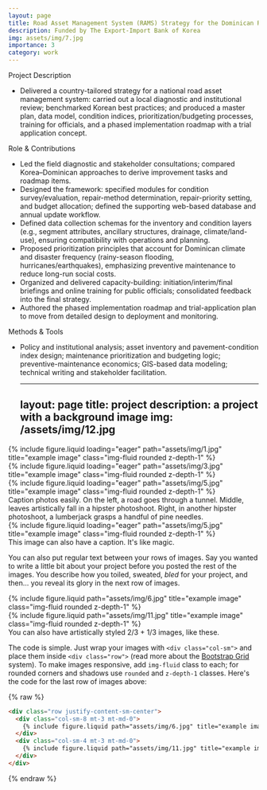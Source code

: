 ```yaml
---
layout: page
title: Road Asset Management System (RAMS) Strategy for the Dominican Republic
description: Funded by The Export-Import Bank of Korea
img: assets/img/7.jpg
importance: 3
category: work
---
```


Project Description 

- Delivered a country-tailored strategy for a national road asset management system: carried out a local diagnostic and institutional review; benchmarked Korean best practices; and produced a master plan, data model, condition indices, prioritization/budgeting processes, training for officials, and a phased implementation roadmap with a trial application concept.

Role & Contributions 

- Led the field diagnostic and stakeholder consultations; compared Korea–Dominican approaches to derive improvement tasks and roadmap items. 
- Designed the framework: specified modules for condition survey/evaluation, repair-method determination, repair-priority setting, and budget allocation; defined the supporting web-based database and annual update workflow. 
- Defined data collection schemas for the inventory and condition layers (e.g., segment attributes, ancillary structures, drainage, climate/land-use), ensuring compatibility with operations and planning. 
- Proposed prioritization principles that account for Dominican climate and disaster frequency (rainy-season flooding, hurricanes/earthquakes), emphasizing preventive maintenance to reduce long-run social costs. 
- Organized and delivered capacity-building: initiation/interim/final briefings and online training for public officials; consolidated feedback into the final strategy. 
- Authored the phased implementation roadmap and trial-application plan to move from detailed design to deployment and monitoring.

Methods & Tools 

- Policy and institutional analysis; asset inventory and pavement-condition index design; maintenance prioritization and budgeting logic; preventive-maintenance economics; GIS-based data modeling; technical writing and stakeholder facilitation.

    ---
    layout: page
    title: project
    description: a project with a background image
    img: /assets/img/12.jpg
    ---

<div class="row">
    <div class="col-sm mt-3 mt-md-0">
        {% include figure.liquid loading="eager" path="assets/img/1.jpg" title="example image" class="img-fluid rounded z-depth-1" %}
    </div>
    <div class="col-sm mt-3 mt-md-0">
        {% include figure.liquid loading="eager" path="assets/img/3.jpg" title="example image" class="img-fluid rounded z-depth-1" %}
    </div>
    <div class="col-sm mt-3 mt-md-0">
        {% include figure.liquid loading="eager" path="assets/img/5.jpg" title="example image" class="img-fluid rounded z-depth-1" %}
    </div>
</div>
<div class="caption">
    Caption photos easily. On the left, a road goes through a tunnel. Middle, leaves artistically fall in a hipster photoshoot. Right, in another hipster photoshoot, a lumberjack grasps a handful of pine needles.
</div>
<div class="row">
    <div class="col-sm mt-3 mt-md-0">
        {% include figure.liquid loading="eager" path="assets/img/5.jpg" title="example image" class="img-fluid rounded z-depth-1" %}
    </div>
</div>
<div class="caption">
    This image can also have a caption. It's like magic.
</div>

You can also put regular text between your rows of images.
Say you wanted to write a little bit about your project before you posted the rest of the images.
You describe how you toiled, sweated, _bled_ for your project, and then... you reveal its glory in the next row of images.

<div class="row justify-content-sm-center">
    <div class="col-sm-8 mt-3 mt-md-0">
        {% include figure.liquid path="assets/img/6.jpg" title="example image" class="img-fluid rounded z-depth-1" %}
    </div>
    <div class="col-sm-4 mt-3 mt-md-0">
        {% include figure.liquid path="assets/img/11.jpg" title="example image" class="img-fluid rounded z-depth-1" %}
    </div>
</div>
<div class="caption">
    You can also have artistically styled 2/3 + 1/3 images, like these.
</div>

The code is simple.
Just wrap your images with `<div class="col-sm">` and place them inside `<div class="row">` (read more about the <a href="https://getbootstrap.com/docs/4.4/layout/grid/">Bootstrap Grid</a> system).
To make images responsive, add `img-fluid` class to each; for rounded corners and shadows use `rounded` and `z-depth-1` classes.
Here's the code for the last row of images above:

{% raw %}

```html
<div class="row justify-content-sm-center">
  <div class="col-sm-8 mt-3 mt-md-0">
    {% include figure.liquid path="assets/img/6.jpg" title="example image" class="img-fluid rounded z-depth-1" %}
  </div>
  <div class="col-sm-4 mt-3 mt-md-0">
    {% include figure.liquid path="assets/img/11.jpg" title="example image" class="img-fluid rounded z-depth-1" %}
  </div>
</div>
```

{% endraw %}
